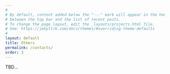 ```yaml
---
#
# By default, content added below the "---" mark will appear in the home page
# between the top bar and the list of recent posts.
# To change the page layout, edit the _layouts/projects.html file.
# See: https://jekyllrb.com/docs/themes/#overriding-theme-defaults
#
layout: default
title: Others
permalink: /contacts/
order: 3
---
```

TBD...